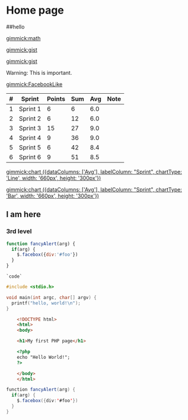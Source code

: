 Home page
==========

##hello

[gimmick:math]()

[gimmick:gist](5641564)


[gimmick:gist](3874413)

Warning: This is important.

[gimmick:FacebookLike](https://www.facebook.com/TaylorSwift)

| #  | Sprint          | Points | Sum | Avg  | Note |
| -  | --------        |------- | --- | ---- | ---- |
| 1  | Sprint 1        | 6      | 6   | 6.0  | |
| 2  | Sprint 2        | 6      | 12  | 6.0  | |
| 3  | Sprint 3        | 15     | 27  | 9.0  | |
| 4  | Sprint 4        | 9      | 36  | 9.0  | |
| 5  | Sprint 5        | 6      | 42  | 8.4  | |
| 6  | Sprint 6        | 9      | 51  | 8.5  | |

[gimmick:chart ({dataColumns: ['Avg'], labelColumn: "Sprint", chartType: 'Line', width: '660px', height: '300px'})]()

[gimmick:chart ({dataColumns: ['Avg'], labelColumn: "Sprint", chartType: 'Bar', width: '660px', height: '300px'})]()


I am here
----------


### 3rd level

```javascript
function fancyAlert(arg) {
  if(arg) {
    $.facebox({div:'#foo'})
  }
}
```

`` `code` ``

```c
#include <stdio.h>

void main(int argc, char[] argv) {
  printf("hello, world!\n");
}
```

```html
	<!DOCTYPE html>
	<html>
	<body>

	<h1>My first PHP page</h1>

	<?php
	echo "Hello World!";
	?>

	</body>
	</html>
```

```java
function fancyAlert(arg) {
  if(arg) {
    $.facebox({div:'#foo'})
  }
}
```
